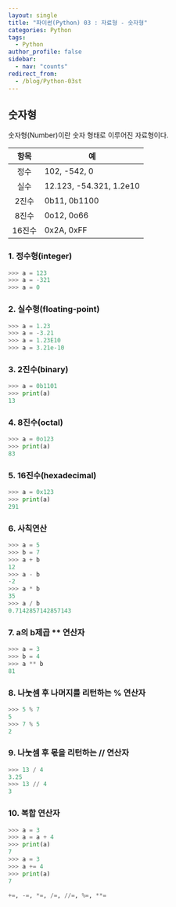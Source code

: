 ```yaml
---
layout: single
title: "파이썬(Python) 03 : 자료형 - 숫자형"
categories: Python
tags:
  - Python
author_profile: false
sidebar:
  - nav: "counts"
redirect_from:
  - /blog/Python-03st
---
```

## 숫자형
숫자형(Number)이란 숫자 형태로 이루어진 자료형이다.

| 항목   | 예                       |
| :----: | ----------------------- |
| 정수   | 102, -542, 0            |
| 실수   | 12.123, -54.321, 1.2e10 |
| 2진수  | 0b11, 0b1100            |
| 8진수  | 0o12, 0o66              |
| 16진수 | 0x2A, 0xFF              |

### 1. 정수형(integer)

```python
>>> a = 123
>>> a = -321
>>> a = 0
```

### 2. 실수형(floating-point)

```python
>>> a = 1.23
>>> a = -3.21
>>> a = 1.23E10
>>> a = 3.21e-10

```

### 3. 2진수(binary)

```python
>>> a = 0b1101
>>> print(a)
13
```

### 4. 8진수(octal)

```python
>>> a = 0o123
>>> print(a)
83
```

### 5. 16진수(hexadecimal)

```python
>>> a = 0x123
>>> print(a)
291
```

### 6. 사칙연산

```python
>>> a = 5
>>> b = 7
>>> a + b
12
>>> a - b
-2
>>> a * b
35
>>> a / b
0.7142857142857143
```

### 7. a의 b제곱 \*\* 연산자

```python
>>> a = 3
>>> b = 4
>>> a ** b
81
```

### 8. 나눗셈 후 나머지를 리턴하는 \% 연산자

```python
>>> 5 % 7
5
>>> 7 % 5
2
```

### 9. 나눗셈 후 몫을 리턴하는 \/\/ 연산자

```python
>>> 13 / 4
3.25
>>> 13 // 4
3
```

### 10. 복합 연산자

```python
>>> a = 3
>>> a = a + 4
>>> print(a)
7
>>> a = 3
>>> a += 4
>>> print(a)
7
```
```python
+=, -=, *=, /=, //=, %=, **=
```
